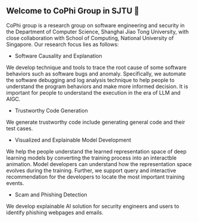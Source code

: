 ## Welcome to CoPhi Group in SJTU 👋

CoPhi group is a research group on software engineering and security in the Department of Computer Science, Shanghai Jiao Tong University, with close collaboration with School of Computing, National University of Singapore. 
Our research focus lies as follows:

- Software Causality and Explanation

We develop technique and tools to trace the root cause of some software behaviors such as software bugs and anomaly.
Specifically, we automate the software debugging and log analysis technique to help people to understand the program behaviors and make more informed decision.
It is important for people to understand the execution in the era of LLM and AIGC.

- Trustworthy Code Generation

We generate trustworthy code include generating general code and their test cases.
  
- Visualized and Explainable Model Development

We help the people understand the learned representation space of deep learning models by converting the training process into an interactble animation. 
Model developers can understand how the representation space evolves during the training.
Further, we support query and interactive recommendation for the developers to locate the most important training events.

- Scam and Phishing Detection

We develop explainable AI solution for security engineers and users to identify phishing webpages and emails.

<!--

**Here are some ideas to get you started:**

🙋‍♀️ A short introduction - what is your organization all about?
🌈 Contribution guidelines - how can the community get involved?
👩‍💻 Useful resources - where can the community find your docs? Is there anything else the community should know?
🍿 Fun facts - what does your team eat for breakfast?
🧙 Remember, you can do mighty things with the power of [Markdown](https://docs.github.com/github/writing-on-github/getting-started-with-writing-and-formatting-on-github/basic-writing-and-formatting-syntax)
-->
